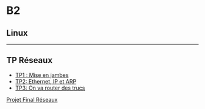 # B2

## Linux

---

## TP Réseaux

- [TP1 : Mise en jambes](https://ytrack.learn.ynov.com/git/AVASSEUR2/Linux-Reseaux/src/branch/main/B2/R%C3%A9seaux/TP1/README.md)
- [TP2: Ethernet, IP et ARP](https://ytrack.learn.ynov.com/git/AVASSEUR2/Linux-Reseaux/src/branch/main/B2/R%C3%A9seaux/TP2/README.md)
- [TP3: On va router des trucs](https://ytrack.learn.ynov.com/git/AVASSEUR2/Linux-Reseaux/src/branch/main/B2/R%C3%A9seaux/TP3/README.md)

[Projet Final Réseaux](https://ytrack.learn.ynov.com/git/AVASSEUR2/Reseaux-GameDev-B2)
